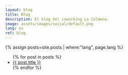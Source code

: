 ```yaml
---
layout: blog
title: Blog
description: El blog del coworking La Colmena.
image: assets/images/social/default.png
lang: es
ref: blog
---
```


{% assign posts=site.posts | where:"lang", page.lang %}

<ul>
{% for post in posts %}
    <li>
        <a href="{{ post.url }}">{{ post.title }}</a>
    </li>
{% endfor %}
</ul>
